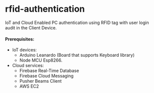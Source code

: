 # rfid-authentication
IoT and Cloud Enabled PC authentication using RFID tag with user login audit in the Client Device.
#### Prerequisites: 
* IoT devices:
  * Arduino Leanardo (Board that supports Keyboard library)
  * Node MCU Esp8266.
* Cloud services: 
  * Firebase Real-Time Database
  * Firebase Cloud Messaging
  * Pusher Beams Client
  * AWS EC2
